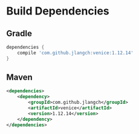 # Build Dependencies


## Gradle

```groovy
dependencies {
    compile 'com.github.jlangch:venice:1.12.14'
}
```

## Maven

```xml
<dependencies>
    <dependency>
        <groupId>com.github.jlangch</groupId>
        <artifactId>venice</artifactId>
        <version>1.12.14</version>
    </dependency>
</dependencies>
```
